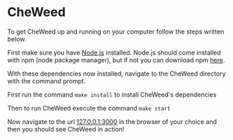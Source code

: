 CheWeed
=======
To get CheWeed up and running on your computer follow the steps written below.

First make sure you have <a href="http://nodejs.org/">Node.js</a> installed.  Node.js should come installed with npm (node package manager), but if not you can download npm <a href="https://github.com/npm/npm/blob/master/README.md">here</a>.

With these dependencies now installed, navigate to the CheWeed directory with the command prompt.

First run the command <code>make install</code> to install CheWeed's dependencies

Then to run CheWeed execute the command <code>make start</code> 

Now navigate to the url <a href="http://127.0.0.1:3000">127.0.0.1:3000</a> in the browser of your choice and then you should see CheWeed in action!
